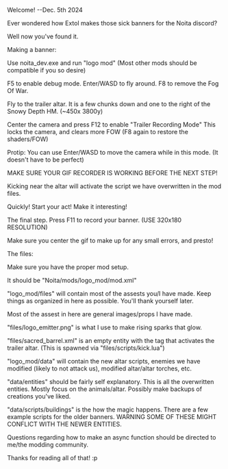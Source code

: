 Welcome! --Dec. 5th 2024

Ever wondered how Extol makes those sick banners for the Noita discord?

Well now you've found it.



Making a banner:

Use noita_dev.exe and run "logo mod" (Most other mods should be compatible if you so desire)

F5 to enable debug mode. Enter/WASD to fly around. F8 to remove the Fog Of War.

Fly to the trailer altar. It is a few chunks down and one to the right of the Snowy Depth HM. (~450x 3800y)

Center the camera and press F12 to enable "Trailer Recording Mode" This locks the camera, and clears more FOW (F8 again to restore the shaders/FOW)

Protip: You can use Enter/WASD to move the camera while in this mode. (It doesn't have to be perfect)

MAKE SURE YOUR GIF RECORDER IS WORKING BEFORE THE NEXT STEP!

Kicking near the altar will activate the script we have overwritten in the mod files.

Quickly! Start your act! Make it interesting!

The final step. Press F11 to record your banner. (USE 320x180 RESOLUTION)

Make sure you center the gif to make up for any small errors, and presto!

The files:

Make sure you have the proper mod setup.

It should be "Noita/mods/logo_mod/mod.xml"

"logo_mod/files" will contain most of the assests you/I have made. Keep things as organized in here as possible. You'll thank yourself later.

Most of the assest in here are general images/props I have made.

"files/logo_emitter.png" is what I use to make rising sparks that glow. 

"files/sacred_barrel.xml" is an empty entity with the tag that activates the trailer altar. (This is spawned via "files/scripts/kick.lua")



"logo_mod/data" will contain the new altar scripts, enemies we have modified (likely to not attack us), modified altar/altar torches, etc.

"data/entities" should be fairly self explanatory. This is all the overwritten entities. Mostly focus on the animals/altar. Possibly make backups of creations you've liked.

"data/scripts/buildings" is the how the magic happens. There are a few example scripts for the older banners. WARNING SOME OF THESE MIGHT CONFLICT WITH THE NEWER ENTITIES.

Questions regarding how to make an async function should be directed to me/the modding community.

Thanks for reading all of that!
:p
